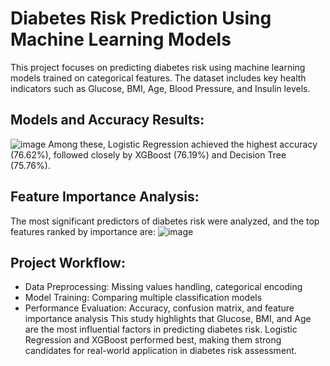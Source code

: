# Diabetes Risk Prediction Using Machine Learning Models
This project focuses on predicting diabetes risk using machine learning models trained on categorical features. The dataset includes key health indicators such as Glucose, BMI, Age, Blood Pressure, and Insulin levels.
## Models and Accuracy Results:
![image](https://github.com/user-attachments/assets/4116ecfa-744d-4785-84c0-f0bb50fb2748)
Among these, Logistic Regression achieved the highest accuracy (76.62%), followed closely by XGBoost (76.19%) and Decision Tree (75.76%).
## Feature Importance Analysis:
The most significant predictors of diabetes risk were analyzed, and the top features ranked by importance are:
![image](https://github.com/user-attachments/assets/77a4399f-371e-4d4e-b3bf-e33808e5e187)
## Project Workflow:
* Data Preprocessing: Missing values handling, categorical encoding
* Model Training: Comparing multiple classification models
* Performance Evaluation: Accuracy, confusion matrix, and feature importance analysis
This study highlights that Glucose, BMI, and Age are the most influential factors in predicting diabetes risk. Logistic Regression and XGBoost performed best, making them strong candidates for real-world application in diabetes risk assessment.

